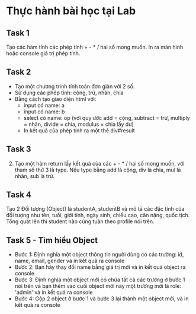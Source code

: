 # Thực hành bài học tại Lab

## Task 1

Tạo các hàm tính các phép tính + - * / hai số mong muốn. In ra màn hình hoặc console giá trị phép tính.


## Task 2

- Tạo một chương trình tính toán đơn giản với 2 số.
- Sử dụng các phép tính: cộng, trừ, nhân, chia
- Bằng cách tạo giao diện html với:
  - input có name: a
  - input có name: b
  - select có name: op (với quy ước add = cộng, subtract = trừ, multiply = nhân, divide = chia, modulus = chia lấy dư)
  - In  kết quả của phép tính ra một thẻ div#result


## Task 3

2. Tạo một hàm return lấy kết quả của các + - * / hai số mong muốn, với tham số thứ 3 là type. Nếu type bằng add là cộng, div là chia, mul là nhân, sub là trừ.

## Task 4

Tạo 2 Đối tượng (Object) là studentA, studentB và mô tả các đặc tính của đối tượng như tên, tuổi, giới tính, ngày sinh, chiều cao, cân nặng, quốc tịch. Tổng quát lên thì student nào cũng tuân theo profile nói trên.


## Task 5 - Tìm hiểu Object

* Bước 1: Định nghĩa một object thông tin người dùng có các trường: id, name, email, gender và in kết quả ra console
* Bước 2: Bạn hãy thay đổi name bằng giá trị mới và in kết quả object ra console
* Bước 3: Định nghĩa một object mới có chứa tất cả các trường ở bước 1 nói trên và bạn thêm vào cuối object mới này một trường mới là role: 'admin' và in kết quả ra console
* Bước 4: Gộp 2 object ở bước 1 và bước 3 lại thành một object mới, và in kết quả ra console
